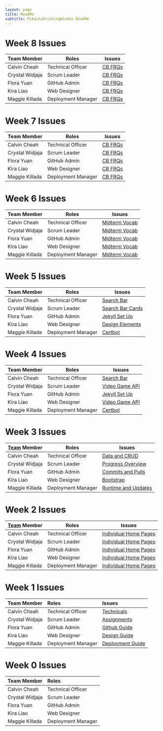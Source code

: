 ```yaml
---
layout: page
title: ReadMe
subtitle: PikachuDrinkingWindex ReadMe
---
```

# Week 8 Issues

| Team Member           | Roles |           Issues                              |
| -------------------------- |-----------------------------|-----------------------------|  
| Calvin Cheah  | Technical Officer| [CB FRQs](https://github.com/florayuan18/pikachudrinkingwindex/issues/61) |
| Crystal Widjaja | Scrum Leader | [CB FRQs](https://github.com/florayuan18/pikachudrinkingwindex/issues/60) |
| Flora Yuan | GitHub Admin | [CB FRQs](https://github.com/florayuan18/pikachudrinkingwindex/issues/56) |
| Kira Liao | Web Designer | [CB FRQs](https://github.com/florayuan18/pikachudrinkingwindex/issues/57) |
| Maggie Killada | Deployment Manager | [CB FRQs](https://github.com/florayuan18/pikachudrinkingwindex/issues/55) |

# Week 7 Issues

| Team Member           | Roles |           Issues                              |
| -------------------------- |-----------------------------|-----------------------------|  
| Calvin Cheah  | Technical Officer| [CB FRQs](https://replit.com/@Qwiks/CB-FRQs?v=1) |
| Crystal Widjaja | Scrum Leader | [CB FRQs](https://github.com/florayuan18/pikachudrinkingwindex/commits?author=crystalwidjaja) |
| Flora Yuan | GitHub Admin | [CB FRQs](https://replit.com/@florayuan18/FloraFRQ#Main.java) |
| Kira Liao | Web Designer | [CB FRQs](https://replit.com/@4DISEASE/CSATri2?v=1) |
| Maggie Killada | Deployment Manager | [CB FRQs](https://github.com/florayuan18/pikachudrinkingwindex/commits?author=maggie3000) |

# Week 6 Issues

| Team Member           | Roles |           Issues                              |
| -------------------------- |-----------------------------|-----------------------------|  
| Calvin Cheah  | Technical Officer| [Midterm Vocab](http://blog.umbrellabox.cf/kfc/) |
| Crystal Widjaja | Scrum Leader | [Midterm Vocab](https://github.com/florayuan18/pikachudrinkingwindex/wiki/Crystal-and-Maggie-CSA-Vocabulary) |
| Flora Yuan | GitHub Admin | [Midterm Vocab](http://blog.umbrellabox.cf/kfc/) |
| Kira Liao | Web Designer | [Midterm Vocab](http://blog.umbrellabox.cf/kfc/) |
| Maggie Killada | Deployment Manager | [Midterm Vocab](https://github.com/florayuan18/pikachudrinkingwindex/wiki/Crystal-and-Maggie-CSA-Vocabulary) |

# Week 5 Issues

| Team Member           | Roles |           Issues                              |
| -------------------------- |-----------------------------|-----------------------------|  
| Calvin Cheah  | Technical Officer| [Search Bar](https://github.com/florayuan18/pikachudrinkingwindex/issues/31) |
| Crystal Widjaja | Scrum Leader | [Search Bar Cards](https://github.com/florayuan18/pikachudrinkingwindex/issues/22) |
| Flora Yuan | GitHub Admin | [Jekyll Set Up](https://github.com/florayuan18/pikachudrinkingwindex/issues/45) |
| Kira Liao | Web Designer | [Design Elements](https://github.com/florayuan18/pikachudrinkingwindex/issues/22) |
| Maggie Killada | Deployment Manager | [Certbot](https://github.com/florayuan18/pikachudrinkingwindex/issues/24) |

# Week 4 Issues

| Team Member           | Roles |           Issues                              | 
| -------------------------- |-----------------------------|-----------------------------|  
| Calvin Cheah  | Technical Officer| [Search Bar](https://github.com/florayuan18/pikachudrinkingwindex/issues/31) |
| Crystal Widjaja | Scrum Leader | [Video Game API](https://github.com/florayuan18/pikachudrinkingwindex/issues/22) |
| Flora Yuan | GitHub Admin | [Jekyll Set Up](https://github.com/florayuan18/pikachudrinkingwindex/issues/45) |
| Kira Liao | Web Designer | [Video Game API](https://github.com/florayuan18/pikachudrinkingwindex/issues/22) |
| Maggie Killada | Deployment Manager | [Certbot](https://github.com/florayuan18/pikachudrinkingwindex/issues/24) |


# Week 3 Issues

| [Team](https://github.com/florayuan18/pikachudrinkingwindex/issues/44) Member           | Roles |           Issues                              | 
| -------------------------- |-----------------------------|-----------------------------|  
| Calvin Cheah  | Technical Officer| [Data and CRUD](https://github.com/florayuan18/pikachudrinkingwindex/issues/38) |
| Crystal Widjaja | Scrum Leader | [Progress Overview](https://github.com/florayuan18/pikachudrinkingwindex/issues/37) |
| Flora Yuan | GitHub Admin | [Commits and Pulls](https://github.com/florayuan18/pikachudrinkingwindex/issues/40) |
| Kira Liao | Web Designer | [Bootstrap](https://github.com/florayuan18/pikachudrinkingwindex/issues/35) |
| Maggie Killada | Deployment Manager | [Runtime and Updates](https://github.com/florayuan18/pikachudrinkingwindex/issues/39) |


# Week 2 Issues

| [Team](https://github.com/florayuan18/pikachudrinkingwindex/issues/34) Member           | Roles |           Issues                              | 
| -------------------------- |-----------------------------|-----------------------------|  
| Calvin Cheah  | Technical Officer| [Individual Home Pages](https://github.com/florayuan18/pikachudrinkingwindex/issues/1) |
| Crystal Widjaja | Scrum Leader | [Individual Home Pages](https://github.com/florayuan18/pikachudrinkingwindex/issues/2) |
| Flora Yuan | GitHub Admin | [Individual Home Pages](https://github.com/florayuan18/pikachudrinkingwindex/issues/3) |
| Kira Liao | Web Designer | [Individual Home Pages](https://github.com/florayuan18/pikachudrinkingwindex/issues/4) |
| Maggie Killada | Deployment Manager | [Individual Home Pages](https://github.com/florayuan18/pikachudrinkingwindex/issues/5) |


# Week 1 Issues

| Team Member | Roles |           Issues                              | 
| :------ |:--- | :--- |
| Calvin Cheah  | Technical Officer| [Technicals](https://github.com/florayuan18/pikachudrinkingwindex/issues/29) |
| Crystal Widjaja | Scrum Leader | [Assignments](https://github.com/florayuan18/pikachudrinkingwindex/issues/30) |
| Flora Yuan | GitHub Admin | [Github Guide](https://github.com/florayuan18/pikachudrinkingwindex/issues/8) |
| Kira Liao | Web Designer | [Design Guide](https://github.com/florayuan18/pikachudrinkingwindex/issues/28) |
| Maggie Killada | Deployment Manager | [Deployment Guide](https://github.com/florayuan18/pikachudrinkingwindex/issues/9) |


# Week 0 Issues

| Team Member | Roles |
| :------ |:--- |
| Calvin Cheah | Technical Officer
| Crystal Widjaja | Scrum Leader |
| Flora Yuan | GitHub Admin |
| Kira Liao | Web Designer |
| Maggie Killada | Deployment Manager |
